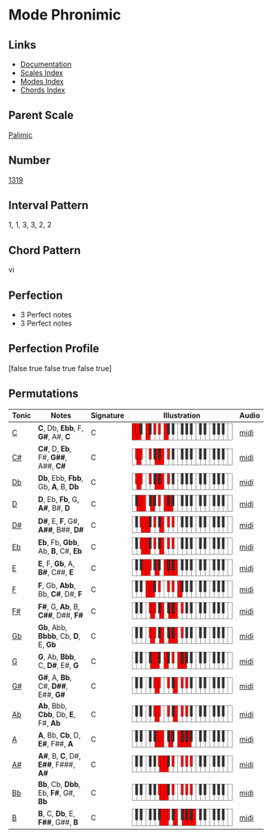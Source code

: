 # Mode Phronimic

## Links

- [Documentation](README.md)
- [Scales Index](Scales.md)
- [Modes Index](Modes.md)
- [Chords Index](Chords.md)

## Parent Scale

[Palimic](ScalePalimic.md)

## Number

[1319](https://ianring.com/musictheory/scales/1319)

## Interval Pattern

1, 1, 3, 3, 2, 2

## Chord Pattern

vi

## Perfection

- 3 Perfect notes
- 3 Perfect notes

## Perfection Profile

[false true false true false true]

## Permutations

| Tonic | Notes | Signature | Illustration | Audio |
|-------|-------|-----------|--------------|-------|
| [C](ModeCNaturalPhronimic.md) | **C**, Db, **Ebb**, F, **G#**, A#, **C** | C | ![CNaturalPhronimic](ModeCNaturalPhronimic.png) | [midi](https://github.com/edipermadi/music/blob/main/docs/ModeCNaturalPhronimic.mid?raw=true) |
| [C#](ModeCSharpPhronimic.md) | **C#**, D, **Eb**, F#, **G##**, A##, **C#** | C | ![CSharpPhronimic](ModeCSharpPhronimic.png) | [midi](https://github.com/edipermadi/music/blob/main/docs/ModeCSharpPhronimic.mid?raw=true) |
| [Db](ModeDFlatPhronimic.md) | **Db**, Ebb, **Fbb**, Gb, **A**, B, **Db** | C | ![DFlatPhronimic](ModeDFlatPhronimic.png) | [midi](https://github.com/edipermadi/music/blob/main/docs/ModeDFlatPhronimic.mid?raw=true) |
| [D](ModeDNaturalPhronimic.md) | **D**, Eb, **Fb**, G, **A#**, B#, **D** | C | ![DNaturalPhronimic](ModeDNaturalPhronimic.png) | [midi](https://github.com/edipermadi/music/blob/main/docs/ModeDNaturalPhronimic.mid?raw=true) |
| [D#](ModeDSharpPhronimic.md) | **D#**, E, **F**, G#, **A##**, B##, **D#** | C | ![DSharpPhronimic](ModeDSharpPhronimic.png) | [midi](https://github.com/edipermadi/music/blob/main/docs/ModeDSharpPhronimic.mid?raw=true) |
| [Eb](ModeEFlatPhronimic.md) | **Eb**, Fb, **Gbb**, Ab, **B**, C#, **Eb** | C | ![EFlatPhronimic](ModeEFlatPhronimic.png) | [midi](https://github.com/edipermadi/music/blob/main/docs/ModeEFlatPhronimic.mid?raw=true) |
| [E](ModeENaturalPhronimic.md) | **E**, F, **Gb**, A, **B#**, C##, **E** | C | ![ENaturalPhronimic](ModeENaturalPhronimic.png) | [midi](https://github.com/edipermadi/music/blob/main/docs/ModeENaturalPhronimic.mid?raw=true) |
| [F](ModeFNaturalPhronimic.md) | **F**, Gb, **Abb**, Bb, **C#**, D#, **F** | C | ![FNaturalPhronimic](ModeFNaturalPhronimic.png) | [midi](https://github.com/edipermadi/music/blob/main/docs/ModeFNaturalPhronimic.mid?raw=true) |
| [F#](ModeFSharpPhronimic.md) | **F#**, G, **Ab**, B, **C##**, D##, **F#** | C | ![FSharpPhronimic](ModeFSharpPhronimic.png) | [midi](https://github.com/edipermadi/music/blob/main/docs/ModeFSharpPhronimic.mid?raw=true) |
| [Gb](ModeGFlatPhronimic.md) | **Gb**, Abb, **Bbbb**, Cb, **D**, E, **Gb** | C | ![GFlatPhronimic](ModeGFlatPhronimic.png) | [midi](https://github.com/edipermadi/music/blob/main/docs/ModeGFlatPhronimic.mid?raw=true) |
| [G](ModeGNaturalPhronimic.md) | **G**, Ab, **Bbb**, C, **D#**, E#, **G** | C | ![GNaturalPhronimic](ModeGNaturalPhronimic.png) | [midi](https://github.com/edipermadi/music/blob/main/docs/ModeGNaturalPhronimic.mid?raw=true) |
| [G#](ModeGSharpPhronimic.md) | **G#**, A, **Bb**, C#, **D##**, E##, **G#** | C | ![GSharpPhronimic](ModeGSharpPhronimic.png) | [midi](https://github.com/edipermadi/music/blob/main/docs/ModeGSharpPhronimic.mid?raw=true) |
| [Ab](ModeAFlatPhronimic.md) | **Ab**, Bbb, **Cbb**, Db, **E**, F#, **Ab** | C | ![AFlatPhronimic](ModeAFlatPhronimic.png) | [midi](https://github.com/edipermadi/music/blob/main/docs/ModeAFlatPhronimic.mid?raw=true) |
| [A](ModeANaturalPhronimic.md) | **A**, Bb, **Cb**, D, **E#**, F##, **A** | C | ![ANaturalPhronimic](ModeANaturalPhronimic.png) | [midi](https://github.com/edipermadi/music/blob/main/docs/ModeANaturalPhronimic.mid?raw=true) |
| [A#](ModeASharpPhronimic.md) | **A#**, B, **C**, D#, **E##**, F###, **A#** | C | ![ASharpPhronimic](ModeASharpPhronimic.png) | [midi](https://github.com/edipermadi/music/blob/main/docs/ModeASharpPhronimic.mid?raw=true) |
| [Bb](ModeBFlatPhronimic.md) | **Bb**, Cb, **Dbb**, Eb, **F#**, G#, **Bb** | C | ![BFlatPhronimic](ModeBFlatPhronimic.png) | [midi](https://github.com/edipermadi/music/blob/main/docs/ModeBFlatPhronimic.mid?raw=true) |
| [B](ModeBNaturalPhronimic.md) | **B**, C, **Db**, E, **F##**, G##, **B** | C | ![BNaturalPhronimic](ModeBNaturalPhronimic.png) | [midi](https://github.com/edipermadi/music/blob/main/docs/ModeBNaturalPhronimic.mid?raw=true) |
